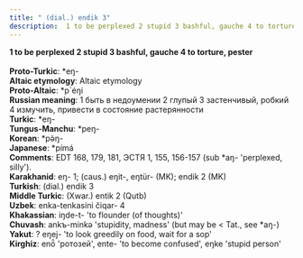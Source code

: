 ```yaml
---
title: " (dial.) endik 3"
description:  1 to be perplexed 2 stupid 3 bashful, gauche 4 to torture, pester
---
```

<strong> 1 to be perplexed 2 stupid 3 bashful, gauche 4 to torture, pester</strong><br><br>
<strong>Proto-Turkic</strong>:  *eŋ-<br>
<strong>Altaic etymology</strong>:  Altaic etymology<br>
<strong> Proto-Altaic</strong>:  *p`éŋi<br>
<strong>Russian meaning</strong>:  1 быть в недоумении 2 глупый 3 застенчивый, робкий 4 измучить, привести в состояние растерянности<br>
<strong>Turkic</strong>:  *eŋ-<br>
<strong>Tungus-Manchu</strong>:  *peŋ-<br>
<strong>Korean</strong>:  *pǝ̀ŋ-<br>
<strong>Japanese</strong>:  *pímá<br>
<strong>Comments</strong>:  EDT 168, 179, 181, ЭСТЯ 1, 155, 156-157 (sub *aŋ- 'perplexed, silly').<br>
<strong>Karakhanid</strong>:  eŋ- 1; (caus.) eŋit-, eŋtür- (MK); endik 2 (MK)<br>
<strong>Turkish</strong>:  (dial.) endik 3<br>
<strong>Middle Turkic</strong>:  (Xwar.) entik 2 (Qutb)<br>
<strong>Uzbek</strong>:  enka-tenkasini čiqar- 4<br>
<strong>Khakassian</strong>:  iŋde-t- 'to flounder (of thoughts)'<br>
<strong>Chuvash</strong>:  ankъ-minkǝ 'stupidity, madness' (but may be < Tat., see *aŋ-)<br>
<strong>Yakut</strong>:  ? eŋej- 'to look greedily on food, wait for a sop'<br>
<strong>Kirghiz</strong>:  enȫ 'ротозей', ente- 'to become confused', eŋke 'stupid person'<br>


